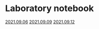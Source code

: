 # Laboratory notebook
[2021.09.06](https://github.com/Anbak00/MLAgents-LevelDesign/blob/main/Docs/Laboratory/2021.09.06.md)
[2021.09.09](https://github.com/Anbak00/MLAgents-LevelDesign/blob/main/Docs/Laboratory/2021.09.09.md)
[2021.09.12](https://github.com/Anbak00/MLAgents-LevelDesign/blob/main/Docs/Laboratory/2021.09.12.md)
